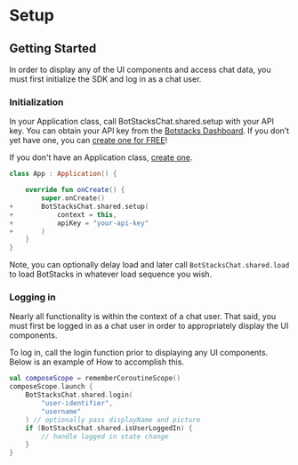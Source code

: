 # Setup

## Getting Started

In order to display any of the UI components and access chat data, you must first initialize the SDK and log in as a chat user.

### Initialization

In your Application class, call BotStacksChat.shared.setup with your API key. You can obtain your API key from the [Botstacks Dashboard](https://dashboard.botstacks.ai/settings). If you don’t yet have one, you can [create one for FREE](https://dashboard.botstacks.ai/)!

If you don't have an Application class, [create one](https://guides.codepath.com/android/Understanding-the-Android-Application-Class).

```kotlin
class App : Application() {

    override fun onCreate() {
        super.onCreate()
+       BotStacksChat.shared.setup(
+           context = this,
+           apiKey = "your-api-key"
+       )
    }
}
```

Note, you can optionally delay load and later call `BotStacksChat.shared.load` to load BotStacks in whatever load sequence you wish.

### Logging in

Nearly all functionality is within the context of a chat user. That said, you must first be logged in as a chat user in order to appropriately display the UI components.

To log in, call the login function prior to displaying any UI components. Below is an example of How to accomplish this.

```kotlin
val composeScope = rememberCoroutineScope()
composeScope.launch {
    BotStacksChat.shared.login(
        "user-identifier",
        "username"
    ) // optionally pass displayName and picture
    if (BotStacksChat.shared.isUserLoggedIn) {
        // handle logged in state change
    }
}
```
